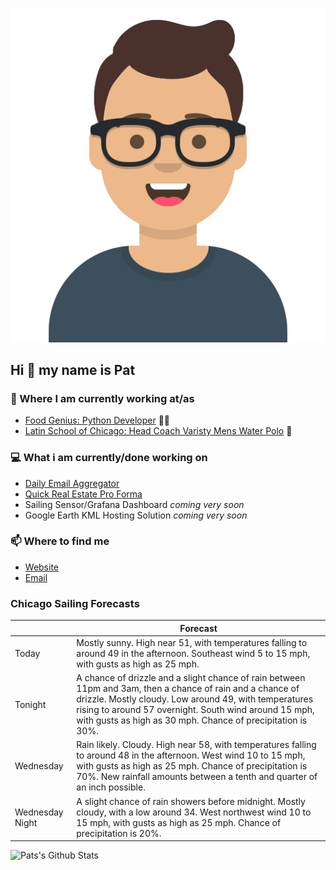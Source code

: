 [![Social banner for p-j-falconer](https://raw.githubusercontent.com/P-J-FALCONER/P-J-FALCONER/master/assets/avataaars.svg)](https://patfalconer.com/)
## Hi :wave: my name is Pat

### 💼 Where I am currently working at/as
- [Food Genius: Python Developer](https://getfoodgenius.com/) 🍔🐍
- [Latin School of Chicago: Head Coach Varisty Mens Water Polo](https://www.latinschool.org/) 🤽


### 💻 What i am currently/done working on
 - [Daily Email Aggregator](https://github.com/P-J-FALCONER/dott_daily_mail)
 - [Quick Real Estate Pro Forma](https://github.com/P-J-FALCONER/henry)
 - Sailing Sensor/Grafana Dashboard *coming very soon*
 - Google Earth KML Hosting Solution *coming very soon*

### 📫 Where to find me
 - [Website](https://patfalconer.com/)
 - [Email](mailto:patrick.j.falconer@gmail.com)


### Chicago Sailing Forecasts
|   | Forecast  |
|---|---|
| Today | Mostly sunny. High near 51, with temperatures falling to around 49 in the afternoon. Southeast wind 5 to 15 mph, with gusts as high as 25 mph. |
| Tonight | A chance of drizzle and a slight chance of rain between 11pm and 3am, then a chance of rain and a chance of drizzle. Mostly cloudy. Low around 49, with temperatures rising to around 57 overnight. South wind around 15 mph, with gusts as high as 30 mph. Chance of precipitation is 30%. |
| Wednesday | Rain likely. Cloudy. High near 58, with temperatures falling to around 48 in the afternoon. West wind 10 to 15 mph, with gusts as high as 25 mph. Chance of precipitation is 70%. New rainfall amounts between a tenth and quarter of an inch possible. |
| Wednesday Night | A slight chance of rain showers before midnight. Mostly cloudy, with a low around 34. West northwest wind 10 to 15 mph, with gusts as high as 25 mph. Chance of precipitation is 20%. |

![Pats's Github Stats](https://github-readme-stats.vercel.app/api?username=p-j-falconer&show_icons=true&theme=radical)
